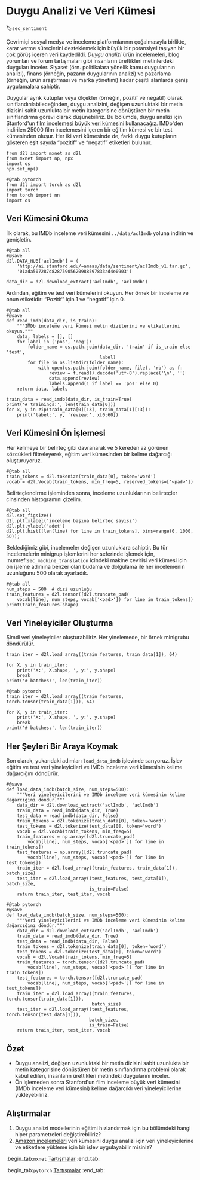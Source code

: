 # Duygu Analizi ve Veri Kümesi
:label:`sec_sentiment`

Çevrimiçi sosyal medya ve inceleme platformlarının çoğalmasıyla birlikte, karar verme süreçlerini desteklemek için büyük bir potansiyel taşıyan bir çok görüş içeren veri kaydedildi.
*Duygu analizi* ürün incelemeleri, blog yorumları ve forum tartışmaları gibi insanların ürettikleri metinlerdeki duyguları inceler. Siyaset (örn. politikalara yönelik kamu duygularının analizi), finans (örneğin, pazarın duygularının analizi) ve pazarlama (örneğin, ürün araştırması ve marka yönetimi) kadar çeşitli alanlarda geniş uygulamalara sahiptir. 

Duygular ayrık kutuplar veya ölçekler (örneğin, pozitif ve negatif) olarak sınıflandırılabileceğinden, duygu analizini, değişen uzunluktaki bir metin dizisini sabit uzunlukta bir metin kategorisine dönüştüren bir metin sınıflandırma görevi olarak düşünebiliriz. Bu bölümde, duygu analizi için Stanford'un [film incelemesi büyük veri kümesini](https://ai.stanford.edu/~amaas/data/sentiment/) kullanacağız. IMDb'den indirilen 25000 film incelemesini içeren bir eğitim kümesi ve bir test kümesinden oluşur. Her iki veri kümesinde de, farklı duygu kutuplarını gösteren eşit sayıda “pozitif” ve “negatif” etiketleri bulunur.

```{.python .input}
from d2l import mxnet as d2l
from mxnet import np, npx
import os
npx.set_np()
```

```{.python .input}
#@tab pytorch
from d2l import torch as d2l
import torch
from torch import nn
import os
```

##  Veri Kümesini Okuma

İlk olarak, bu IMDb inceleme veri kümesini `../data/aclImdb` yoluna indirin ve genişletin.

```{.python .input}
#@tab all
#@save
d2l.DATA_HUB['aclImdb'] = (
    'http://ai.stanford.edu/~amaas/data/sentiment/aclImdb_v1.tar.gz',
    '01ada507287d82875905620988597833ad4e0903')

data_dir = d2l.download_extract('aclImdb', 'aclImdb')
```

Ardından, eğitim ve test veri kümelerini okuyun. Her örnek bir inceleme ve onun etiketidir: “Pozitif” için 1 ve “negatif” için 0.

```{.python .input}
#@tab all
#@save
def read_imdb(data_dir, is_train):
    """IMDb inceleme veri kümesi metin dizilerini ve etiketlerini okuyun."""
    data, labels = [], []
    for label in ('pos', 'neg'):
        folder_name = os.path.join(data_dir, 'train' if is_train else 'test',
                                   label)
        for file in os.listdir(folder_name):
            with open(os.path.join(folder_name, file), 'rb') as f:
                review = f.read().decode('utf-8').replace('\n', '')
                data.append(review)
                labels.append(1 if label == 'pos' else 0)
    return data, labels

train_data = read_imdb(data_dir, is_train=True)
print('# trainings:', len(train_data[0]))
for x, y in zip(train_data[0][:3], train_data[1][:3]):
    print('label:', y, 'review:', x[0:60])
```

## Veri Kümesini Ön İşlemesi

Her kelimeye bir belirteç gibi davranarak ve 5 kereden az görünen sözcükleri filtreleyerek, eğitim veri kümesinden bir kelime dağarcığı oluşturuyoruz.

```{.python .input}
#@tab all
train_tokens = d2l.tokenize(train_data[0], token='word')
vocab = d2l.Vocab(train_tokens, min_freq=5, reserved_tokens=['<pad>'])
```

Belirteçlendirme işleminden sonra, inceleme uzunluklarının belirteçler cinsinden histogramını çizelim.

```{.python .input}
#@tab all
d2l.set_figsize()
d2l.plt.xlabel('inceleme başına belirteç sayısı')
d2l.plt.ylabel('adet')
d2l.plt.hist([len(line) for line in train_tokens], bins=range(0, 1000, 50));
```

Beklediğimiz gibi, incelemeler değişen uzunluklara sahiptir. Bu tür incelemelerin minigrup işlemlerini her seferinde işlemek için, :numref:`sec_machine_translation` içindeki makine çevirisi veri kümesi için ön işleme adımına benzer olan budama ve dolgulama ile her incelemenin uzunluğunu 500 olarak ayarladık.

```{.python .input}
#@tab all
num_steps = 500  # dizi uzunluğu
train_features = d2l.tensor([d2l.truncate_pad(
    vocab[line], num_steps, vocab['<pad>']) for line in train_tokens])
print(train_features.shape)
```

## Veri Yineleyiciler Oluşturma

Şimdi veri yineleyiciler oluşturabiliriz. Her yinelemede, bir örnek minigrubu döndürülür.

```{.python .input}
train_iter = d2l.load_array((train_features, train_data[1]), 64)

for X, y in train_iter:
    print('X:', X.shape, ', y:', y.shape)
    break
print('# batches:', len(train_iter))
```

```{.python .input}
#@tab pytorch
train_iter = d2l.load_array((train_features, torch.tensor(train_data[1])), 64)

for X, y in train_iter:
    print('X:', X.shape, ', y:', y.shape)
    break
print('# batches:', len(train_iter))
```

## Her Şeyleri Bir Araya Koymak

Son olarak, yukarıdaki adımları `load_data_imdb` işlevinde sarıyoruz. İşlev eğitim ve test veri yineleyicileri ve IMDb inceleme veri kümesinin kelime dağarcığını döndürür.

```{.python .input}
#@save
def load_data_imdb(batch_size, num_steps=500):
    """Veri yineleyicilerini ve IMDb inceleme veri kümesinin kelime dağarcığını döndür."""
    data_dir = d2l.download_extract('aclImdb', 'aclImdb')
    train_data = read_imdb(data_dir, True)
    test_data = read_imdb(data_dir, False)
    train_tokens = d2l.tokenize(train_data[0], token='word')
    test_tokens = d2l.tokenize(test_data[0], token='word')
    vocab = d2l.Vocab(train_tokens, min_freq=5)
    train_features = np.array([d2l.truncate_pad(
        vocab[line], num_steps, vocab['<pad>']) for line in train_tokens])
    test_features = np.array([d2l.truncate_pad(
        vocab[line], num_steps, vocab['<pad>']) for line in test_tokens])
    train_iter = d2l.load_array((train_features, train_data[1]), batch_size)
    test_iter = d2l.load_array((test_features, test_data[1]), batch_size,
                               is_train=False)
    return train_iter, test_iter, vocab
```

```{.python .input}
#@tab pytorch
#@save
def load_data_imdb(batch_size, num_steps=500):
    """Veri yineleyicilerini ve IMDb inceleme veri kümesinin kelime dağarcığını döndür."""
    data_dir = d2l.download_extract('aclImdb', 'aclImdb')
    train_data = read_imdb(data_dir, True)
    test_data = read_imdb(data_dir, False)
    train_tokens = d2l.tokenize(train_data[0], token='word')
    test_tokens = d2l.tokenize(test_data[0], token='word')
    vocab = d2l.Vocab(train_tokens, min_freq=5)
    train_features = torch.tensor([d2l.truncate_pad(
        vocab[line], num_steps, vocab['<pad>']) for line in train_tokens])
    test_features = torch.tensor([d2l.truncate_pad(
        vocab[line], num_steps, vocab['<pad>']) for line in test_tokens])
    train_iter = d2l.load_array((train_features, torch.tensor(train_data[1])),
                                batch_size)
    test_iter = d2l.load_array((test_features, torch.tensor(test_data[1])),
                               batch_size,
                               is_train=False)
    return train_iter, test_iter, vocab
```

## Özet

* Duygu analizi, değişen uzunluktaki bir metin dizisini sabit uzunlukta bir metin kategorisine dönüştüren bir metin sınıflandırma problemi olarak kabul edilen, insanların ürettikleri metindeki duygularını inceler.
* Ön işlemeden sonra Stanford'un film inceleme büyük veri kümesini (IMDb inceleme veri kümesini) kelime dağarcıklı veri yineleyicilerine yükleyebiliriz.

## Alıştırmalar

1. Duygu analizi modellerinin eğitimi hızlandırmak için bu bölümdeki hangi hiper parametreleri değiştirebiliriz?
1. [Amazon incelemeleri](https://snap.stanford.edu/data/web-Amazon.html) veri kümesini duygu analizi için veri yineleyicilerine ve etiketlere yükleme için bir işlev uygulayabilir misiniz?

:begin_tab:`mxnet`
[Tartışmalar](https://discuss.d2l.ai/t/391)
:end_tab:

:begin_tab:`pytorch`
[Tartışmalar](https://discuss.d2l.ai/t/1387)
:end_tab:
